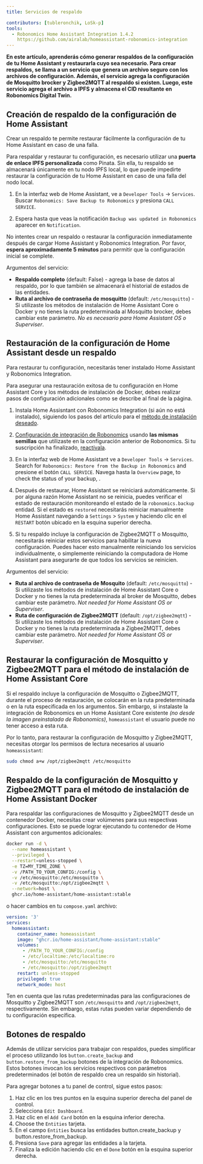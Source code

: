```yaml
---
title: Servicios de respaldo

contributors: [tubleronchik, LoSk-p]
tools:
  - Robonomics Home Assistant Integration 1.4.2
    https://github.com/airalab/homeassistant-robonomics-integration
---
```


**En este artículo, aprenderás cómo generar respaldos de la configuración de tu Home Assistant y restaurarla cuyo sea necesario. Para crear respaldos, se llama a un servicio que genera un archivo seguro con los archivos de configuración. Además, el servicio agrega la configuración de Mosquitto brocker y Zigbee2MQTT al respaldo si existen. Luego, este servicio agrega el archivo a IPFS y almacena el CID resultante en Robonomics Digital Twin.**
## Creación de respaldo de la configuración de Home Assistant

Crear un respaldo te permite restaurar fácilmente la configuración de tu Home Assistant en caso de una falla.

<robo-wiki-video autoplay loop controls :videos="[{src: 'QmZN5LfWR4XwAiZ3jEcw7xbCnT81NsF5XE3XFaNhMm5ba1', type:'mp4'}]" />

<robo-wiki-note type="warning" title="ADVERTENCIA">

Para respaldar y restaurar tu configuración, es necesario utilizar una **puerta de enlace IPFS personalizada** como Pinata. Sin ella, tu respaldo se almacenará únicamente en tu nodo IPFS local, lo que puede impedirte restaurar la configuración de tu Home Assistant en caso de una falla del nodo local.

</robo-wiki-note>

1. En la interfaz web de Home Assistant, ve a `Developer Tools` -> `Services`. Buscar `Robonomics: Save Backup to Robonomics` y presiona `CALL SERVICE`.

2. Espera hasta que veas la notificación `Backup was updated in Robonomics` aparecer en `Notification`.

<robo-wiki-note type="warning" title="ADVERTENCIA">

No intentes crear un respaldo o restaurar la configuración inmediatamente después de cargar Home Assistant y Robonomics Integration. Por favor, **espera aproximadamente 5 minutos** para permitir que la configuración inicial se complete.

</robo-wiki-note>

Argumentos del servicio:
- **Respaldo completo**  (default: False) - agrega la base de datos al respaldo, por lo que también se almacenará el historial de estados de las entidades.
- **Ruta al archivo de contraseña de mosquitto** (default: `/etc/mosquitto`) - Si utilizaste los métodos de instalación de Home Assistant Core o Docker y no tienes la ruta predeterminada al Mosquitto brocker, debes cambiar este parámetro. *No es necesario para Home Assistant OS o Superviser*.

## Restauración de la configuración de Home Assistant desde un respaldo

Para restaurar tu configuración, necesitarás tener instalado Home Assistant y Robonomics Integration. 

<robo-wiki-video autoplay loop controls :videos="[{src: 'QmNcJpHWWuZzwNCQryTw5kcki49oNTjEb8xvnfffSYfRVa', type:'mp4'}]" />

<robo-wiki-note type="warning" title="ADVERTENCIA">

Para asegurar una restauración exitosa de tu configuración en Home Assistant Core y los métodos de instalación de Docker, debes realizar pasos de configuración adicionales como se describe al final de la página.

</robo-wiki-note>

1. Instala Home Assisntant con Robonomics Integration (si aún no está instalado), siguiendo los pasos del artículo para el [método de instalación deseado](https://wiki.robonomics.network/docs/robonomics-smart-home-overview/#start-here-your-smart-home).

2. [Configuración de integración de Robonomics](https://wiki.robonomics.network/docs/robonomics-hass-integration) usando **las mismas semillas** que utilizaste en la configuración anterior de Robonomics. Si tu suscripción ha finalizado, [reactívala](https://wiki.robonomics.network/docs/sub-activate).

3. En la interfaz web de Home Assistant ve a `Developer Tools` -> `Services`. Search for `Robonomics: Restore from the Backup in Robonomics` and presione el botón `CALL SERVICE`. Navega hasta la `Overview` page, to check the status of your backup, .

4. Después de restaurar, Home Assistant se reiniciará automáticamente. Si por alguna razón Home Assistant no se reinicia, puedes verificar el estado de restauración monitoreando el estado de la `robonomics.backup` entidad. Si el estado es `restored` necesitarás reiniciar manualmente Home Assistant navegando a `Settings` > `System` y haciendo clic en el `RESTART` botón ubicado en la esquina superior derecha.

5. Si tu respaldo incluye la configuración de Zigbee2MQTT o Mosquitto, necesitarás reiniciar estos servicios para habilitar la nueva configuración. Puedes hacer esto manualmente reiniciando los servicios individualmente, o simplemente reiniciando la computadora de Home Assistant para asegurarte de que todos los servicios se reinicien.

Argumentos del servicio:
- **Ruta al archivo de contraseña de Mosquito** (default: `/etc/mosquitto`) - Si utilizaste los métodos de instalación de Home Assistant Core o Docker y no tienes la ruta predeterminada al broker de Mosquitto, debes cambiar este parámetro. *Not needed for Home Assistant OS or Superviser*.
- **Ruta de configuración de Zigbee2MQTT**  (default: `/opt/zigbee2mqtt`) - Si utilizaste los métodos de instalación de Home Assistant Core o Docker y no tienes la ruta predeterminada a Zigbee2MQTT, debes cambiar este parámetro. *Not needed for Home Assistant OS or Superviser*.

## Restaurar la configuración de Mosquitto y Zigbee2MQTT para el método de instalación de Home Assistant Core

Si el respaldo incluye la configuración de Mosquitto o Zigbee2MQTT, durante el proceso de restauración, se colocarán en la ruta predeterminada o en la ruta especificada en los argumentos. Sin embargo, si instalaste la integración de Robonomics en un Home Assistant Core existente *(no desde la imagen preinstalada de Robonomics)*, `homeassistant` el usuario puede no tener acceso a esta ruta.

Por lo tanto, para restaurar la configuración de Mosquitto y Zigbee2MQTT, necesitas otorgar los permisos de lectura necesarios al usuario `homeassistant`:
```bash
sudo chmod a+w /opt/zigbee2mqtt /etc/mosquitto
```

## Respaldo de la configuración de Mosquitto y Zigbee2MQTT para el método de instalación de Home Assistant Docker

Para respaldar las configuraciones de Mosquitto y Zigbee2MQTT desde un contenedor Docker, necesitas crear volúmenes para sus respectivas configuraciones. Esto se puede lograr ejecutando tu contenedor de Home Assistant con argumentos adicionales:

```bash
docker run -d \
  --name homeassistant \
  --privileged \
  --restart=unless-stopped \
  -e TZ=MY_TIME_ZONE \
  -v /PATH_TO_YOUR_CONFIG:/config \
  -v /etc/mosquitto:/etc/mosquitto \
  -v /etc/mosquitto:/opt/zigbee2mqtt \
  --network=host \
  ghcr.io/home-assistant/home-assistant:stable
```

o hacer cambios en tu `compose.yaml` archivo:

```yaml
version: '3'
services:
  homeassistant:
    container_name: homeassistant
    image: "ghcr.io/home-assistant/home-assistant:stable"
    volumes:
      - /PATH_TO_YOUR_CONFIG:/config
      - /etc/localtime:/etc/localtime:ro
      - /etc/mosquitto:/etc/mosquitto
      - /etc/mosquitto:/opt/zigbee2mqtt
    restart: unless-stopped
    privileged: true
    network_mode: host
```
<robo-wiki-note type="note" title="Note">

Ten en cuenta que las rutas predeterminadas para las configuraciones de Mosquitto y Zigbee2MQTT son `/etc/mosquitto` and `/opt/zigbee2mqtt`, respectivamente. Sin embargo, estas rutas pueden variar dependiendo de tu configuración específica.

</robo-wiki-note>

## Botones de respaldo

Además de utilizar servicios para trabajar con respaldos, puedes simplificar el proceso utilizando los `button.create_backup` and `button.restore_from_backup` botones de la integración de Robonomics. Estos botones invocan los servicios respectivos con parámetros predeterminados (el botón de respaldo crea un respaldo sin historial).

<robo-wiki-video autoplay loop controls :videos="[{src: 'Qmc1fexYaJMsK6ch6JhjL6aqnAwqYNAzo5nEwYgDpnp4gj', type:'mp4'}]" />

Para agregar botones a tu panel de control, sigue estos pasos:

1. Haz clic en los tres puntos en la esquina superior derecha del panel de control.
2. Selecciona `Edit Dashboard`.
3. Haz clic en el `Add Card` botón en la esquina inferior derecha.
4. Choose the `Entities` tarjeta.
5. En el campo `Entities` busca las entidades button.create_backup y button.restore_from_backup.
6. Presiona `Save` para agregar las entidades a la tarjeta.
7. Finaliza la edición haciendo clic en el `Done` botón en la esquina superior derecha.